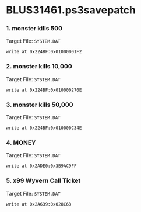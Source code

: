 # BLUS31461.ps3savepatch

### 1. monster kills 500

Target File: `SYSTEM.DAT`

```
write at 0x224BF:0x01000001F2
```

### 2. monster kills 10,000

Target File: `SYSTEM.DAT`

```
write at 0x224BF:0x010000270E
```

### 3. monster kills 50,000

Target File: `SYSTEM.DAT`

```
write at 0x224BF:0x010000C34E
```

### 4. MONEY

Target File: `SYSTEM.DAT`

```
write at 0x2ADE0:0x3B9AC9FF
```

### 5. x99 Wyvern Call Ticket

Target File: `SYSTEM.DAT`

```
write at 0x2A639:0x028C63
```

